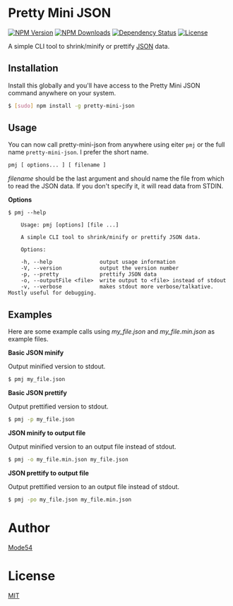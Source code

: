 # Pretty Mini JSON

[![NPM Version](http://img.shields.io/npm/v/pretty-mini-json.svg?style=flat)](https://www.npmjs.org/package/pretty-mini-json)
[![NPM Downloads](https://img.shields.io/npm/dt/pretty-mini-json.svg?style=flat)](https://www.npmjs.org/package/pretty-mini-json)
[![Dependency Status](https://img.shields.io/david/mode54/pretty-mini-json.svg)](https://david-dm.org/mode54/pretty-mini-json)
[![License](https://img.shields.io/npm/l/pretty-mini-json.svg)](http://opensource.org/licenses/MIT)

A simple CLI tool to shrink/minify or prettify [JSON](http://json.org) data.

## Installation
Install this globally and you'll have access to the Pretty Mini JSON command anywhere on your system.

```sh
$ [sudo] npm install -g pretty-mini-json
```

## Usage
You can now call pretty-mini-json from anywhere using eiter `pmj` or the full name `pretty-mini-json`. I prefer the short name.

```sh
pmj [ options... ] [ filename ]
```

*filename* should be the last argument and should name the file from which to read the JSON data. If you don't specify it, it will read data from STDIN.

**Options**

```
$ pmj --help

	Usage: pmj [options] [file ...]

	A simple CLI tool to shrink/minify or prettify JSON data.

	Options:

	-h, --help               output usage information
	-V, --version            output the version number
	-p, --pretty             prettify JSON data
	-o, --outputFile <file>  write output to <file> instead of stdout
	-v, --verbose            makes stdout more verbose/talkative. Mostly useful for debugging.
```

## Examples

Here are some example calls using *my_file.json* and *my_file.min.json* as example files.

**Basic JSON minify**

Output minified version to stdout.
```sh
$ pmj my_file.json
```

**Basic JSON prettify**

Output prettified version to stdout.
```sh
$ pmj -p my_file.json
```

**JSON minify to output file**

Output minified version to an output file instead of stdout.
```sh
$ pmj -o my_file.min.json my_file.json
```

**JSON prettify to output file**

Output prettified version to an output file instead of stdout.
```sh
$ pmj -po my_file.json my_file.min.json
```

# Author
[Mode54](http://Mode54.com)

# License

[MIT](https://raw.githubusercontent.com/Mode54/pretty-mini-json/master/LICENSE)

